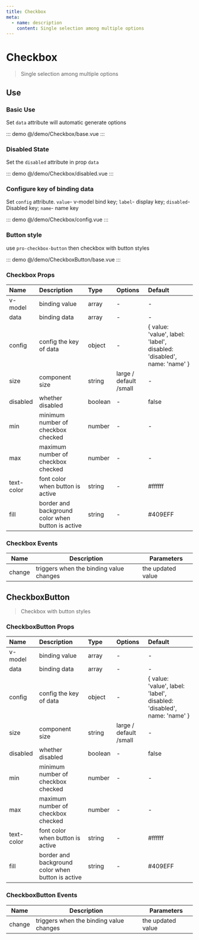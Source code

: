 ```yaml
---
title: Checkbox
meta:
  - name: description
    content: Single selection among multiple options
---
```


# Checkbox

> Single selection among multiple options

## Use

### Basic Use

Set `data` attribute will automatic generate options

::: demo
@/demo/Checkbox/base.vue
:::

### Disabled State

Set the `disabled` attribute in prop `data`

::: demo
@/demo/Checkbox/disabled.vue
:::

### Configure key of binding data

Set `config` attribute. `value`- v-model bind key; `label`- display key; `disabled`- Disabled key; `name`- name key

::: demo
@/demo/Checkbox/config.vue
:::

### Button style

use `pro-checkbox-button` then checkbox with button styles

::: demo
@/demo/CheckboxButton/base.vue
:::

### Checkbox Props

| Name       | Description                                       | Type    | Options                | Default                                                                |
| :--------- | :------------------------------------------------ | :------ | :--------------------- | :--------------------------------------------------------------------- |
| v-model    | binding value                                     | array   | -                      | -                                                                      |
| data       | binding data                                      | array   | -                      | -                                                                      |
| config     | config the key of data                            | object  | -                      | { value: 'value', label: 'label', disabled: 'disabled', name: 'name' } |
| size       | component size                                    | string  | large / default /small | -                                                                      |
| disabled   | whether disabled                                  | boolean | -                      | false                                                                  |
| min        | minimum number of checkbox checked                | number  | -                      | -                                                                      |
| max        | maximum number of checkbox checked                | number  | -                      | -                                                                      |
| text-color | font color when button is active                  | string  | -                      | #ffffff                                                                |
| fill       | border and background color when button is active | string  | -                      | #409EFF                                                                |

### Checkbox Events

| Name   | Description                             | Parameters        |
| ------ | --------------------------------------- | ----------------- |
| change | triggers when the binding value changes | the updated value |

## CheckboxButton

> Checkbox with button styles

### CheckboxButton Props

| Name       | Description                                       | Type    | Options                | Default                                                                |
| :--------- | :------------------------------------------------ | :------ | :--------------------- | :--------------------------------------------------------------------- |
| v-model    | binding value                                     | array   | -                      | -                                                                      |
| data       | binding data                                      | array   | -                      | -                                                                      |
| config     | config the key of data                            | object  | -                      | { value: 'value', label: 'label', disabled: 'disabled', name: 'name' } |
| size       | component size                                    | string  | large / default /small | -                                                                      |
| disabled   | whether disabled                                  | boolean | -                      | false                                                                  |
| min        | minimum number of checkbox checked                | number  | -                      | -                                                                      |
| max        | maximum number of checkbox checked                | number  | -                      | -                                                                      |
| text-color | font color when button is active                  | string  | -                      | #ffffff                                                                |
| fill       | border and background color when button is active | string  | -                      | #409EFF                                                                |

### CheckboxButton Events

| Name   | Description                             | Parameters        |
| ------ | --------------------------------------- | ----------------- |
| change | triggers when the binding value changes | the updated value |
